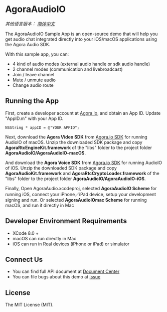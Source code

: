 # AgoraAudioIO

*其他语言版本： [简体中文](README.cn.md)*

The AgoraAudioIO Sample App is an open-source demo that will help you get audio chat integrated directly into your iOS/macOS applications using the Agora Audio SDK.

With this sample app, you can:

- 4 kind of audio modes (external audio handle or sdk audio handle)
- 2 channel modes (communication and livebroadcast)
- Join / leave channel
- Mute / unmute audio
- Change audio route


## Running the App
First, create a developer account at [Agora.io](https://dashboard.agora.io/signin/), and obtain an App ID. Update "AppID.m" with your App ID.

```
NSString * appID = @"YOUR APPID"; 
```

Next, download the **Agora Video SDK** from [Agora.io SDK](https://docs.agora.io/en/Agora%20Platform/downloads) for running AudioIO of macOS. Unzip the downloaded SDK package and copy **AgoraRtcEngineKit.framework** of the "libs" folder to the project folder **AgoraAudioIO/AgoraAudioIO-macOS**.

And download the **Agora Voice SDK** from [Agora.io SDK](https://docs.agora.io/en/Agora%20Platform/downloads) for running AudioIO of iOS. Unzip the downloaded SDK package and copy **AgoraAudioKit.framework** and **AgoraRtcCryptoLoader.framework** of the "libs" folder to the project folder **AgoraAudioIO/AgoraAudioIO-iOS**.

Finally, Open AgoraAudio.xcodeproj, selected **AgoraAudioIO Scheme** for running iOS, connect your iPhone／iPad device, setup your development signing and run.
Or selected **AgoraAudioIOmac Scheme** for running macOS,
and run it directly in Mac

## Developer Environment Requirements
* XCode 8.0 +
* macOS can run directly in Mac
* iOS can run in Real devices (iPhone or iPad) or simulator

## Connect Us

- You can find full API document at [Document Center](https://docs.agora.io/en/)
- You can file bugs about this demo at [issue](https://github.com/AgoraIO/Advanced-Audio/issues)

## License

The MIT License (MIT).
